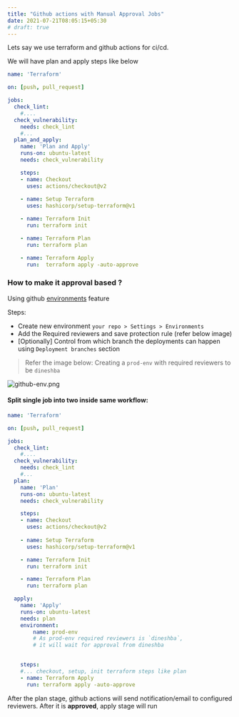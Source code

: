 ```yaml
---
title: "Github actions with Manual Approval Jobs"
date: 2021-07-21T08:05:15+05:30
# draft: true
---
```


Lets say we use terraform and github actions for ci/cd.

We will have plan and apply steps like below

```yaml
name: 'Terraform'

on: [push, pull_request]

jobs:
  check_lint:
    #....
  check_vulnerability:
    needs: check_lint
    #...
  plan_and_apply:
    name: 'Plan and Apply'
    runs-on: ubuntu-latest
    needs: check_vulnerability

    steps:
    - name: Checkout
      uses: actions/checkout@v2
    
    - name: Setup Terraform
      uses: hashicorp/setup-terraform@v1

    - name: Terraform Init
      run: terraform init

    - name: Terraform Plan
      run: terraform plan

    - name: Terraform Apply
      run:  terraform apply -auto-approve 
```

### How to make it approval based ?

Using github [environments](https://docs.github.com/en/actions/reference/environments) feature

Steps:
- Create new environment `your repo > Settings > Environments`
- Add the Required reviewers and save protection rule (refer below image)
- [Optionally] Control from which branch the deployments can happen using `Deployment branches` section

> Refer the image below: Creating a `prod-env` with required reviewers to be `dineshba`

![github-env.png](/github-env.png)


#### Split single job into two inside same workflow:

```yaml
name: 'Terraform'

on: [push, pull_request]

jobs:
  check_lint:
    #....
  check_vulnerability:
    needs: check_lint
    #...
  plan:
    name: 'Plan'
    runs-on: ubuntu-latest
    needs: check_vulnerability

    steps:
    - name: Checkout
      uses: actions/checkout@v2
    
    - name: Setup Terraform
      uses: hashicorp/setup-terraform@v1

    - name: Terraform Init
      run: terraform init

    - name: Terraform Plan
      run: terraform plan

  apply:
    name: 'Apply'
    runs-on: ubuntu-latest
    needs: plan
    environment:
        name: prod-env
        # As prod-env required reviewers is `dineshba`,
        # it will wait for approval from dineshba
        

    steps:
    #... checkout, setup, init terraform steps like plan
    - name: Terraform Apply
      run: terraform apply -auto-approve
```

After the plan stage, github actions will send notification/email to configured reviewers.
After it is **approved**, apply stage will run
